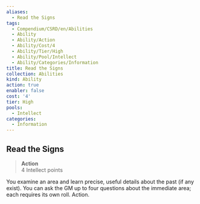 ```yaml
---
aliases:
  - Read the Signs
tags:
  - Compendium/CSRD/en/Abilities
  - Ability
  - Ability/Action
  - Ability/Cost/4
  - Ability/Tier/High
  - Ability/Pool/Intellect
  - Ability/Categories/Information
title: Read the Signs
collection: Abilities
kind: Ability
action: true
enabler: false
cost: '4'
tier: High
pools:
  - Intellect
categories:
  - Information
---
```

## Read the Signs  
>**Action**  
>4 Intellect points
  
You examine an area and learn precise, useful details about the past (if any exist). You can ask the GM up to four questions about the immediate area; each requires its own roll. Action.